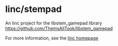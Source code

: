 # linc/stempad
An linc project for the libstem_gamepad library https://github.com/ThemsAllTook/libstem_gamepad

For more information, see the [linc homepage](http://snowkit.github.io/linc/)
